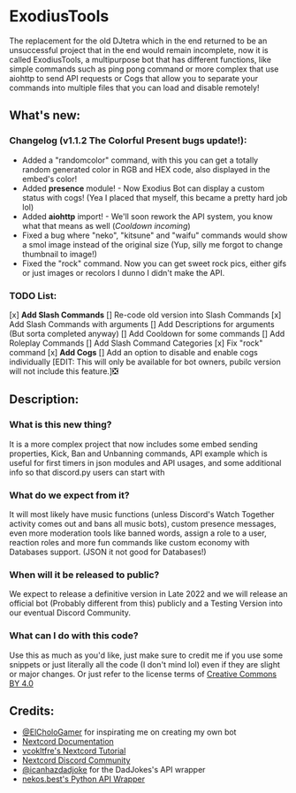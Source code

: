 # ExodiusTools
The replacement for the old DJtetra which in the end returned to be an unsuccessful project that in the end would remain incomplete, now it is called ExodiusTools, a multipurpose bot that has different functions, like simple commands such as ping pong command or more complex that use aiohttp to send API requests or Cogs that allow you to separate your commands into multiple files that you can load and disable remotely!

## What's new:
### Changelog (v1.1.2 The Colorful Present bugs update!):
- Added a "randomcolor" command, with this you can get a totally random generated color in RGB and HEX code, also displayed in the embed's color!
- Added **presence** module! - Now Exodius Bot can display a custom status with cogs! (Yea I placed that myself, this became a pretty hard job lol)
- Added **aiohttp** import! - We'll soon rework the API system, you know what that means as well (*Cooldown incoming*)
- Fixed a bug where "neko", "kitsune" and "waifu" commands would show a smol image instead of the original size (Yup, silly me forgot to change thumbnail to image!)
- Fixed the "rock" command. Now you can get sweet rock pics, either gifs or just images or recolors I dunno I didn't make the API.

### TODO List:
[x] **Add Slash Commands**
  [] Re-code old version into Slash Commands 
  [x] Add Slash Commands with arguments 
  [] Add Descriptions for arguments  (But sorta completed anyway)
  [] Add Cooldown for some commands 
  [] Add Roleplay Commands 
  [] Add Slash Command Categories 
  [x] Fix "rock" command 
[x] **Add Cogs** 
  [] Add an option to disable and enable cogs individually [EDIT: This will only be available for bot owners, pubilc version will not include this feature.]❎

## Description:
### What is this new thing?
It is a more complex project that now includes some embed sending properties, Kick, Ban and Unbanning commands, API example which is useful for first timers in json modules and API usages, and some additional info so that discord.py users can start with

### What do we expect from it?
It will most likely have music functions (unless Discord's Watch Together activity comes out and bans all music bots), custom presence messages, even more moderation tools like banned words, assign a role to a user, reaction roles and more fun commands like custom economy with Databases support. (JSON it not good for Databases!)

### When will it be released to public?
We expect to release a definitive version in Late 2022 and we will release an official bot (Probably different from this) publicly and a Testing Version into our eventual Discord Community.

### What can I do with this code?
Use this as much as you'd like, just make sure to credit me if you use some snippets or just literally all the code (I don't mind lol) even if they are slight or major changes. Or just refer to the license terms of [Creative Commons BY 4.0](https://creativecommons.org/licenses/by/4.0/)

## Credits:
- [@ElCholoGamer](https://github.com/ElCholoGamer) for inspirating me on creating my own bot
- [Nextcord Documentation](https://docs.nextcord.dev/en/stable/)
- [vcokltfre's Nextcord Tutorial](https://tutorial.vcokltfre.dev/)
- [Nextcord Discord Community](https://discord.gg/QARrUSCqRs)
- [@icanhazdadjoke](https://icanhazdadjoke.com/) for the DadJokes's API wrapper
- [nekos.best's Python API Wrapper](https://nekos.best/)
